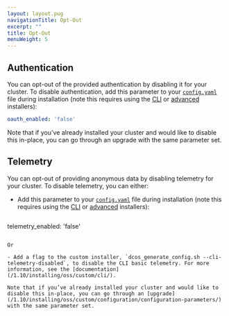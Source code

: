 ```yaml
---
layout: layout.pug
navigationTitle: Opt-Out
excerpt: ""
title: Opt-Out
menuWeight: 5
---
```

## Authentication

You can opt-out of the provided authentication by disabling it for your cluster. To disable authentication, add this parameter to your [`config.yaml`](/1.10/installing/oss/custom/configuration/configuration-parameters/) file during installation (note this requires using the [CLI](/1.10/installing/oss/custom/cli/) or [advanced](/1.10/installing/oss/custom/advanced/) installers):

```yaml
oauth_enabled: 'false'
```

Note that if you’ve already installed your cluster and would like to disable this in-place, you can go through an upgrade with the same parameter set.

## Telemetry

You can opt-out of providing anonymous data by disabling telemetry for your cluster. To disable telemetry, you can either:

- Add this parameter to your [`config.yaml`](/1.10/installing/oss/custom/configuration/configuration-parameters/) file during installation (note this requires using the [CLI](/1.10/installing/oss/custom/cli/) or [advanced](/1.10/installing/oss/custom/advanced/) installers):
    
    ```yaml
telemetry_enabled: 'false'
```

Or

- Add a flag to the custom installer, `dcos_generate_config.sh --cli-telemetry-disabled`, to disable the CLI basic telemetry. For more information, see the [documentation](/1.10/installing/oss/custom/cli/).

Note that if you’ve already installed your cluster and would like to disable this in-place, you can go through an [upgrade](/1.10/installing/oss/custom/configuration/configuration-parameters/) with the same parameter set.